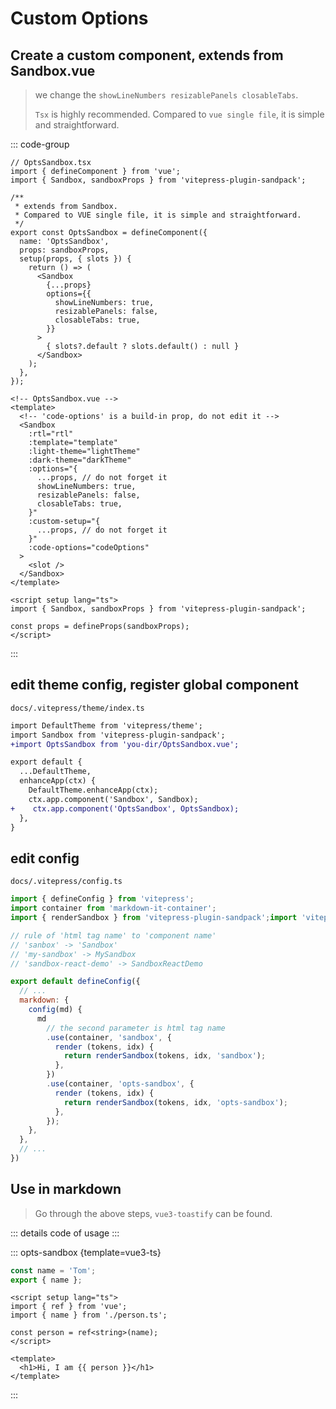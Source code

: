 <script setup>
import opts from '../codes/custom-usage/options.ts';
</script>

# Custom Options

## Create a custom component, extends from Sandbox.vue

> we change the `showLineNumbers resizablePanels closableTabs`.
>
> `Tsx` is highly recommended. Compared to `vue single file`, it is simple and straightforward.

::: code-group
```tsx [write with .tsx]
// OptsSandbox.tsx
import { defineComponent } from 'vue';
import { Sandbox, sandboxProps } from 'vitepress-plugin-sandpack';

/**
 * extends from Sandbox.
 * Compared to VUE single file, it is simple and straightforward.
 */
export const OptsSandbox = defineComponent({
  name: 'OptsSandbox',
  props: sandboxProps,
  setup(props, { slots }) {
    return () => (
      <Sandbox
        {...props}
        options={{
          showLineNumbers: true,
          resizablePanels: false,
          closableTabs: true,
        }}
      >
        { slots?.default ? slots.default() : null }
      </Sandbox>
    );
  },
});
```

```vue [write with .vue]
<!-- OptsSandbox.vue -->
<template>
  <!-- 'code-options' is a build-in prop, do not edit it -->
  <Sandbox
    :rtl="rtl"
    :template="template"
    :light-theme="lightTheme"
    :dark-theme="darkTheme"
    :options="{
      ...props, // do not forget it
      showLineNumbers: true,
      resizablePanels: false,
      closableTabs: true,
    }"
    :custom-setup="{
      ...props, // do not forget it
    }"
    :code-options="codeOptions"
  >
    <slot />
  </Sandbox>
</template>

<script setup lang="ts">
import { Sandbox, sandboxProps } from 'vitepress-plugin-sandpack';

const props = defineProps(sandboxProps);
</script>
```
:::

## edit theme config, register global component

`docs/.vitepress/theme/index.ts`

```diff
import DefaultTheme from 'vitepress/theme';
import Sandbox from 'vitepress-plugin-sandpack';
+import OptsSandbox from 'you-dir/OptsSandbox.vue';

export default {
  ...DefaultTheme,
  enhanceApp(ctx) {
    DefaultTheme.enhanceApp(ctx);
    ctx.app.component('Sandbox', Sandbox);
+    ctx.app.component('OptsSandbox', OptsSandbox);
  },
}
```

## edit config

`docs/.vitepress/config.ts`

```js
import { defineConfig } from 'vitepress';
import container from 'markdown-it-container';
import { renderSandbox } from 'vitepress-plugin-sandpack';import 'vitepress-plugin-sandpack/dist/style.css';

// rule of 'html tag name' to 'component name'
// 'sanbox' -> 'Sandbox'
// 'my-sandbox' -> MySandbox
// 'sandbox-react-demo' -> SandboxReactDemo

export default defineConfig({
  // ...
  markdown: {
    config(md) {
      md
        // the second parameter is html tag name
        .use(container, 'sandbox', {
          render (tokens, idx) {
            return renderSandbox(tokens, idx, 'sandbox');
          },
        })
        .use(container, 'opts-sandbox', {
          render (tokens, idx) {
            return renderSandbox(tokens, idx, 'opts-sandbox');
          },
        });
    },
  },
  // ...
})
```

## Use in markdown

> Go through the above steps, `vue3-toastify` can be found.

::: details code of usage
<CodePanel :value="opts" />
:::

::: opts-sandbox {template=vue3-ts}
```js /src/person.ts
const name = 'Tom';
export { name };
```

```vue /src/App.vue
<script setup lang="ts">
import { ref } from 'vue';
import { name } from './person.ts';

const person = ref<string>(name);
</script>

<template>
  <h1>Hi, I am {{ person }}</h1>
</template>
```
:::
